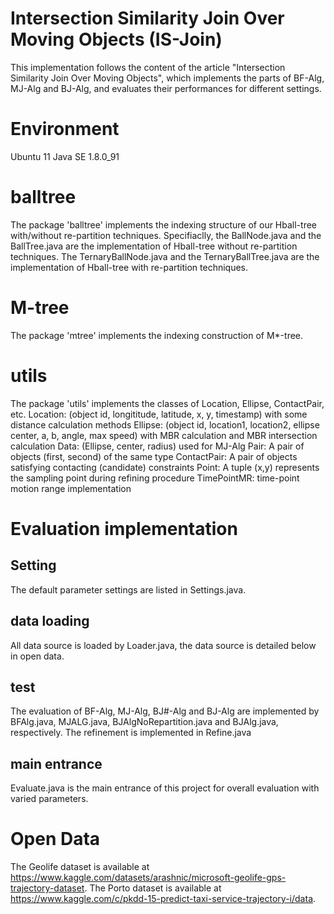 # Intersection Similarity Join Over Moving Objects (IS-Join)
This implementation follows the content of the article "Intersection Similarity Join Over Moving Objects",
which implements the parts of BF-Alg, MJ-Alg and BJ-Alg, and evaluates their performances for different settings.

# Environment
Ubuntu 11
Java SE 1.8.0_91

# balltree
The package 'balltree' implements the indexing structure of our Hball-tree with/without re-partition techniques.
Specifiaclly, the BallNode.java and the BallTree.java are the implementation of Hball-tree without re-partition techniques.
The TernaryBallNode.java and the TernaryBallTree.java are the implementation of Hball-tree with re-partition techniques.

# M-tree
The package 'mtree' implements the indexing construction of M*-tree.

# utils
The package 'utils' implements the classes of Location, Ellipse, ContactPair, etc.
Location: (object id, longititude, latitude, x, y, timestamp) with some distance calculation methods
Ellipse: (object id, location1, location2, ellipse center, a, b, angle, max speed) with MBR calculation and MBR intersection calculation
Data: (Ellipse, center, radius) used for MJ-Alg
Pair: A pair of objects (first, second) of the same type
ContactPair: A pair of objects satisfying contacting (candidate) constraints
Point: A tuple (x,y) represents the sampling point during refining procedure
TimePointMR: time-point motion range implementation

# Evaluation implementation

## Setting
The default parameter settings are listed in Settings.java.
## data loading
All data source is loaded by Loader.java, the data source is detailed below in open data.
## test
The evaluation of BF-Alg, MJ-Alg, BJ#-Alg and BJ-Alg are implemented by BFAlg.java, MJALG.java, BJAlgNoRepartition.java and BJAlg.java, respectively. The refinement is implemented in Refine.java
## main entrance
Evaluate.java is the main entrance of this project for overall evaluation with varied parameters.

# Open Data
The Geolife dataset is available at https://www.kaggle.com/datasets/arashnic/microsoft-geolife-gps-trajectory-dataset.
The Porto dataset is available at https://www.kaggle.com/c/pkdd-15-predict-taxi-service-trajectory-i/data.


